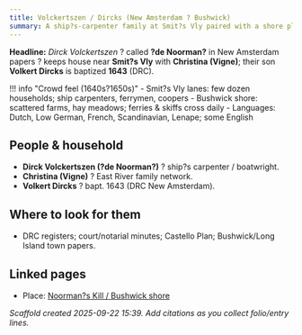 ```yaml
---
title: Volckertszen / Dircks (New Amsterdam ? Bushwick)
summary: A ship?s-carpenter family at Smit?s Vly paired with a shore plot at Noorman?s Kill/Bushwick.
---
```


**Headline:** *Dirck Volckertszen* ? called **?de Noorman?** in New Amsterdam papers ? keeps house near **Smit?s Vly** with **Christina (Vigne)**; their son **Volkert Dircks** is baptized **1643** (DRC).

!!! info "Crowd feel (1640s?1650s)"
    - Smit?s Vly lanes: few dozen households; ship carpenters, ferrymen, coopers
    - Bushwick shore: scattered farms, hay meadows; ferries & skiffs cross daily
    - Languages: Dutch, Low German, French, Scandinavian, Lenape; some English

## People & household
- **Dirck Volckertszen (?de Noorman?)** ? ship?s carpenter / boatwright.
- **Christina (Vigne)** ? East River family network.
- **Volkert Dircks** ? bapt. 1643 (DRC New Amsterdam).

## Where to look for them
- DRC registers; court/notarial minutes; Castello Plan; Bushwick/Long Island town papers.

## Linked pages
- Place: [Noorman?s Kill / Bushwick shore](../places/normans-kill-bushwick.md)

*Scaffold created 2025-09-22 15:39. Add citations as you collect folio/entry lines.*
